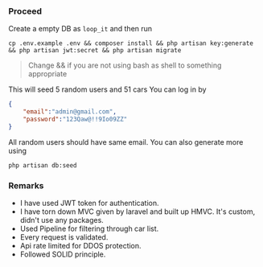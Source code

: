 ### Proceed

Create a empty DB as `loop_it` and then run

```shell
cp .env.example .env && composer install && php artisan key:generate && php artisan jwt:secret && php artisan migrate
```
> Change && if you are not using bash as shell to something appropriate 

This will seed 5 random users and 51 cars
You can log in by  

```json
{
    "email":"admin@gmail.com",
    "password":"123Qaw@!!9Io09ZZ"
}
```

All random users should have same email. 
You can also generate more using 

```shell
php artisan db:seed
```

### Remarks
- I have used JWT token for authentication.
- I have torn down MVC given by laravel and built up HMVC. It's custom, didn't use any packages. 
- Used Pipeline for filtering through car list.
- Every request is validated.
- Api rate limited for DDOS protection.
- Followed SOLID principle.
